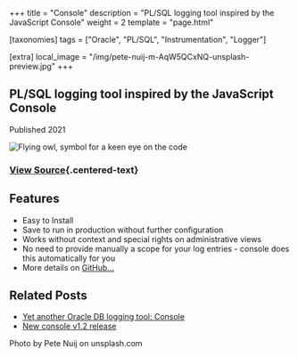 +++
title = "Console"
description = "PL/SQL logging tool inspired by the JavaScript Console"
weight = 2
template = "page.html"

[taxonomies]
tags = ["Oracle", "PL/SQL", "Instrumentation", "Logger"]

[extra]
local_image = "/img/pete-nuij-m-AqW5QCxNQ-unsplash-preview.jpg"
+++

## PL/SQL logging tool inspired by the JavaScript Console

Published 2021

![Flying owl, symbol for a keen eye on the code](/img/pete-nuij-m-AqW5QCxNQ-unsplash.jpg)

### [View Source](https://github.com/ogobrecht/console){.centered-text}

## Features

- Easy to Install
- Save to run in production without further configuration
- Works without context and special rights on administrative views
- No need to provide manually a scope for your log entries - console does
  this automatically for you
- More details on [GitHub...](https://github.com/ogobrecht/console)

## Related Posts

- [Yet another Oracle DB logging tool: Console](blog/yet-another-oracle-db-logging-tool-console/)
- [New console v1.2 release](https://seedandpublish.com/blog/console-1-2-release/)

Photo by Pete Nuij on unsplash.com
